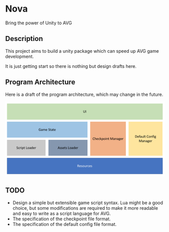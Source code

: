 # Nova

Bring the power of Unity to AVG

## Description

This project aims to build a unity package which can speed up AVG game development.

It is just getting start so there is nothing but design drafts here.

## Program Architecture

Here is a draft of the program architecture, which may change in the future.

![](./imgs/prog-arch.png)

## TODO

+ Design a simple but extensible game script syntax. Lua might be a good choice, but some modifications are required to make it more readable and easy to write as a script language for AVG.
+ The specification of the checkpoint file format.
+ The specification of the default config file format.
